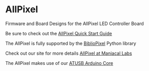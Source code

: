 AllPixel
========

Firmware and Board Designs for the AllPixel LED Controller Board

Be sure to check out the [AllPixel Quick Start Guide](https://github.com/ManiacalLabs/AllPixel/wiki)

The AllPixel is fully supported by the [BiblioPixel](https://github.com/ManiacalLabs/BiblioPixel) Python library

Check out our site for more details [AllPixel at Maniacal Labs](http://maniacallabs.com/AllPixel)

The AllPixel makes use of our [ATUSB Arduino Core](https://github.com/ManiacalLabs/ATUSB_Core)
